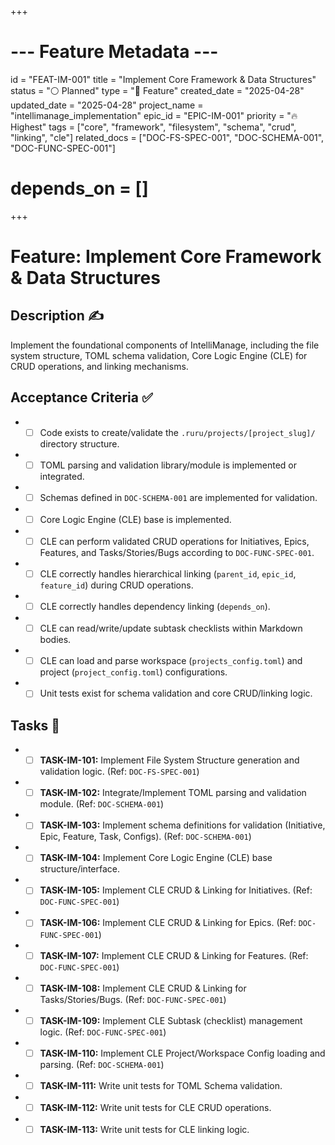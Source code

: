 +++
# --- Feature Metadata ---
id = "FEAT-IM-001"
title = "Implement Core Framework & Data Structures"
status = "⚪️ Planned"
type = "🌟 Feature"
created_date = "2025-04-28"
updated_date = "2025-04-28"
project_name = "intellimanage_implementation"
epic_id = "EPIC-IM-001"
priority = "🔥 Highest"
tags = ["core", "framework", "filesystem", "schema", "crud", "linking", "cle"]
related_docs = ["DOC-FS-SPEC-001", "DOC-SCHEMA-001", "DOC-FUNC-SPEC-001"]
# depends_on = []
+++

# Feature: Implement Core Framework & Data Structures

## Description ✍️

Implement the foundational components of IntelliManage, including the file system structure, TOML schema validation, Core Logic Engine (CLE) for CRUD operations, and linking mechanisms.

## Acceptance Criteria ✅

*   - [ ] Code exists to create/validate the `.ruru/projects/[project_slug]/` directory structure.
*   - [ ] TOML parsing and validation library/module is implemented or integrated.
*   - [ ] Schemas defined in `DOC-SCHEMA-001` are implemented for validation.
*   - [ ] Core Logic Engine (CLE) base is implemented.
*   - [ ] CLE can perform validated CRUD operations for Initiatives, Epics, Features, and Tasks/Stories/Bugs according to `DOC-FUNC-SPEC-001`.
*   - [ ] CLE correctly handles hierarchical linking (`parent_id`, `epic_id`, `feature_id`) during CRUD operations.
*   - [ ] CLE correctly handles dependency linking (`depends_on`).
*   - [ ] CLE can read/write/update subtask checklists within Markdown bodies.
*   - [ ] CLE can load and parse workspace (`projects_config.toml`) and project (`project_config.toml`) configurations.
*   - [ ] Unit tests exist for schema validation and core CRUD/linking logic.

## Tasks 📝

*   - [ ] **TASK-IM-101:** Implement File System Structure generation and validation logic. (Ref: `DOC-FS-SPEC-001`)
*   - [ ] **TASK-IM-102:** Integrate/Implement TOML parsing and validation module. (Ref: `DOC-SCHEMA-001`)
*   - [ ] **TASK-IM-103:** Implement schema definitions for validation (Initiative, Epic, Feature, Task, Configs). (Ref: `DOC-SCHEMA-001`)
*   - [ ] **TASK-IM-104:** Implement Core Logic Engine (CLE) base structure/interface.
*   - [ ] **TASK-IM-105:** Implement CLE CRUD & Linking for Initiatives. (Ref: `DOC-FUNC-SPEC-001`)
*   - [ ] **TASK-IM-106:** Implement CLE CRUD & Linking for Epics. (Ref: `DOC-FUNC-SPEC-001`)
*   - [ ] **TASK-IM-107:** Implement CLE CRUD & Linking for Features. (Ref: `DOC-FUNC-SPEC-001`)
*   - [ ] **TASK-IM-108:** Implement CLE CRUD & Linking for Tasks/Stories/Bugs. (Ref: `DOC-FUNC-SPEC-001`)
*   - [ ] **TASK-IM-109:** Implement CLE Subtask (checklist) management logic. (Ref: `DOC-FUNC-SPEC-001`)
*   - [ ] **TASK-IM-110:** Implement CLE Project/Workspace Config loading and parsing. (Ref: `DOC-SCHEMA-001`)
*   - [ ] **TASK-IM-111:** Write unit tests for TOML Schema validation.
*   - [ ] **TASK-IM-112:** Write unit tests for CLE CRUD operations.
*   - [ ] **TASK-IM-113:** Write unit tests for CLE linking logic.